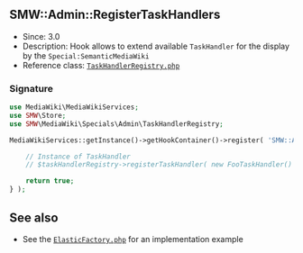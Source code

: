 ## SMW::Admin::RegisterTaskHandlers

* Since: 3.0
* Description: Hook allows to extend available `TaskHandler` for the display by the `Special:SemanticMediaWiki`
* Reference class: [`TaskHandlerRegistry.php`][TaskHandlerRegistry.php]

### Signature

```php
use MediaWiki\MediaWikiServices;
use SMW\Store;
use SMW\MediaWiki\Specials\Admin\TaskHandlerRegistry;

MediaWikiServices::getInstance()->getHookContainer()->register( 'SMW::Admin::RegisterTaskHandlers', function( TaskHandlerRegistry $taskHandlerRegistry, Store $store, $outputFormatter, $user ) {

	// Instance of TaskHandler
	// $taskHandlerRegistry->registerTaskHandler( new FooTaskHandler() );

	return true;
} );
```

## See also

- See the [`ElasticFactory.php`][ElasticFactory.php] for an implementation example

[TaskHandlerRegistry.php]:https://github.com/SemanticMediaWiki/SemanticMediaWiki/blob/master/src/MediaWiki/Specials/Admin/TaskHandlerRegistry.php
[ElasticFactory.php]:https://github.com/SemanticMediaWiki/SemanticMediaWiki/blob/master/src/Elastic/ElasticFactory.php